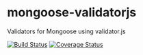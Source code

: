 # mongoose-validatorjs
Validators for Mongoose using validator.js

[![Build Status](https://travis-ci.org/evyros/mongoose-validatorjs.svg?branch=master)](https://travis-ci.org/evyros/mongoose-validatorjs)
[![Coverage Status](https://coveralls.io/repos/github/evyros/mongoose-validatorjs/badge.svg?branch=master)](https://coveralls.io/github/evyros/mongoose-validatorjs?branch=master)
